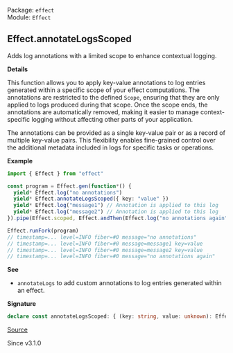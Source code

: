 Package: `effect`<br />
Module: `Effect`<br />

## Effect.annotateLogsScoped

Adds log annotations with a limited scope to enhance contextual logging.

**Details**

This function allows you to apply key-value annotations to log entries
generated within a specific scope of your effect computations. The
annotations are restricted to the defined `Scope`, ensuring that they are
only applied to logs produced during that scope. Once the scope ends, the
annotations are automatically removed, making it easier to manage
context-specific logging without affecting other parts of your application.

The annotations can be provided as a single key-value pair or as a record of
multiple key-value pairs. This flexibility enables fine-grained control over
the additional metadata included in logs for specific tasks or operations.

**Example**

```ts
import { Effect } from "effect"

const program = Effect.gen(function*() {
  yield* Effect.log("no annotations")
  yield* Effect.annotateLogsScoped({ key: "value" })
  yield* Effect.log("message1") // Annotation is applied to this log
  yield* Effect.log("message2") // Annotation is applied to this log
}).pipe(Effect.scoped, Effect.andThen(Effect.log("no annotations again")))

Effect.runFork(program)
// timestamp=... level=INFO fiber=#0 message="no annotations"
// timestamp=... level=INFO fiber=#0 message=message1 key=value
// timestamp=... level=INFO fiber=#0 message=message2 key=value
// timestamp=... level=INFO fiber=#0 message="no annotations again"
```

**See**

- `annotateLogs` to add custom annotations to log entries generated within an effect.

**Signature**

```ts
declare const annotateLogsScoped: { (key: string, value: unknown): Effect<void, never, Scope.Scope>; (values: Record<string, unknown>): Effect<void, never, Scope.Scope>; }
```

[Source](https://github.com/Effect-TS/effect/tree/main/packages/effect/src/Effect.ts#L11101)

Since v3.1.0